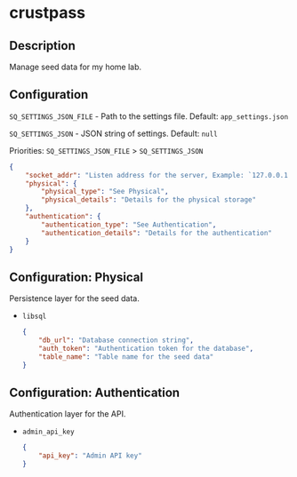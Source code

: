 # crustpass

## Description

Manage seed data for my home lab.

## Configuration

`SQ_SETTINGS_JSON_FILE` - Path to the settings file. Default: `app_settings.json`

`SQ_SETTINGS_JSON` - JSON string of settings. Default: `null`

Priorities: `SQ_SETTINGS_JSON_FILE` > `SQ_SETTINGS_JSON`

```json
{
    "socket_addr": "Listen address for the server, Example: `127.0.0.1:3000`",
    "physical": {
        "physical_type": "See Physical",
        "physical_details": "Details for the physical storage"
    },
    "authentication": {
        "authentication_type": "See Authentication",
        "authentication_details": "Details for the authentication"
    }
}
```

## Configuration: Physical

Persistence layer for the seed data.

- `libsql`

    ```json
    {
        "db_url": "Database connection string",
        "auth_token": "Authentication token for the database",
        "table_name": "Table name for the seed data"
    }
    ```

## Configuration: Authentication

Authentication layer for the API.

- `admin_api_key`

    ```json
    {
        "api_key": "Admin API key"
    }
    ```
